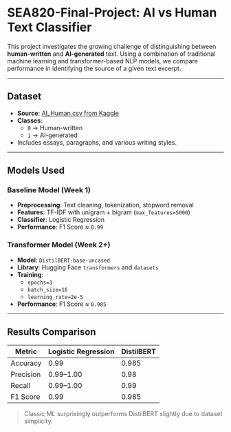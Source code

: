# SEA820-Final-Project: AI vs Human Text Classifier

This project investigates the growing challenge of distinguishing between **human-written** and **AI-generated** text. Using a combination of traditional machine learning and transformer-based NLP models, we compare performance in identifying the source of a given text excerpt.

---

## Dataset

- **Source**: [AI_Human.csv from Kaggle](https://www.kaggle.com/datasets/)
- **Classes**:
  - `0` → Human-written
  - `1` → AI-generated
- Includes essays, paragraphs, and various writing styles.

---

## Models Used

### Baseline Model (Week 1)
- **Preprocessing**: Text cleaning, tokenization, stopword removal
- **Features**: TF-IDF with unigram + bigram (`max_features=5000`)
- **Classifier**: Logistic Regression
- **Performance**: F1 Score ≈ `0.99`

### Transformer Model (Week 2+)
- **Model**: `DistilBERT-base-uncased`
- **Library**: Hugging Face `transformers` and `datasets`
- **Training**:
  - `epochs=3`
  - `batch_size=16`
  - `learning_rate=2e-5`
- **Performance**: F1 Score ≈ `0.985`

---

## Results Comparison

| Metric     | Logistic Regression | DistilBERT |
|------------|---------------------|------------|
| Accuracy   | 0.99                | 0.985      |
| Precision  | 0.99–1.00           | 0.98       |
| Recall     | 0.99–1.00           | 0.99       |
| F1 Score   | 0.99                | 0.985      |

> Classic ML surprisingly outperforms DistilBERT slightly due to dataset simplicity.


